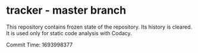 # tracker - master branch

This repository contains frozen state of the repository.
Its history is cleared. It is used only for static code
analysis with Codacy.

Commit Time: 1693998377